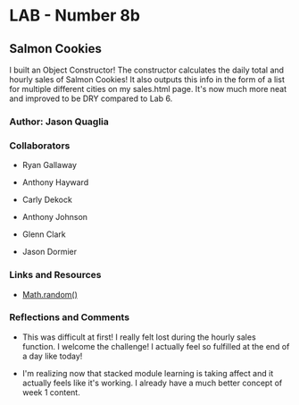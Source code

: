 # LAB - Number 8b

## Salmon Cookies

I built an Object Constructor! The constructor calculates the daily total and hourly sales of Salmon Cookies! It also outputs this info in the form of a list for multiple different cities on my sales.html page. It's now much more neat and improved to be DRY compared to Lab 6.

### Author: Jason Quaglia

### Collaborators

* Ryan Gallaway

* Anthony Hayward

* Carly Dekock

* Anthony Johnson

* Glenn Clark

* Jason Dormier

### Links and Resources

* [Math.random()](https://developer.mozilla.org/en-US/docs/Web/JavaScript/Reference/Global_Objects/Math/random)

### Reflections and Comments

* This was difficult at first! I really felt lost during the hourly sales function. I welcome the challenge! I actually feel so fulfilled at the end of a day like today!

* I'm realizing now that stacked module learning is taking affect and it actually feels like it's working. I already have a much better concept of week 1 content.
